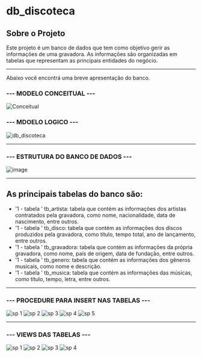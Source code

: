 # db_discoteca

## Sobre o Projeto
Este projeto é um banco de dados que tem como objetivo gerir as informações de uma gravadora. As informações são organizadas em tabelas que representam as principais entidades do negócio.
____________________________________________
Abaixo você encontrá uma breve apresentação do banco.

### --- MODELO CONCEITUAL ---

![Conceitual](https://user-images.githubusercontent.com/86980974/212477679-22a8521a-9e19-4968-81c8-2b80ce0fbe93.PNG)


### --- MDOELO LOGICO --- 

![db_discoteca](https://user-images.githubusercontent.com/86980974/212477764-7b61d409-4274-4bce-9dd4-0003df84c580.png)


_______________________________________________

### --- ESTRUTURA DO BANCO DE DADOS --- 
			
![image](https://user-images.githubusercontent.com/86980974/212478469-4c9bb88a-4682-4470-86ae-6b8720ecfa46.png)

_______________________________________________

## As principais tabelas do banco são:

- '1 - tabela ' tb_artista: tabela que contém as informações dos artistas contratados pela gravadora, como nome, nacionalidade, data de nascimento, entre outros.
- '1 - tabela ' tb_disco: tabela que contém as informações dos discos produzidos pela gravadora, como título, tempo total, ano de lançamento, entre outros.
- '1 - tabela ' tb_gravadora: tabela que contém as informações da própria gravadora, como nome, país de origem, data de fundação, entre outros.
- '1 - tabela ' tb_genero: tabela que contém as informações dos gêneros musicais, como nome e descrição.
- '1 - tabela ' tb_musica: tabela que contém as informações das músicas, como título, tempo, letra, entre outros.

______________________________________________

### --- PROCEDURE PARA INSERT NAS TABELAS ---


![sp 1](https://user-images.githubusercontent.com/86980974/212478795-4c7779bb-5e93-40b4-9fbf-953770271a4e.PNG)
![sp 2](https://user-images.githubusercontent.com/86980974/212478799-85763a32-04e8-425c-b4b4-913566d7128f.PNG)
![sp 3](https://user-images.githubusercontent.com/86980974/212478801-58a01553-f8bb-4ff4-98ef-612655f43276.PNG)
![sp 4](https://user-images.githubusercontent.com/86980974/212478803-b2e7e4dd-efb7-4933-9885-b400324e5fcc.PNG)
![sp 5](https://user-images.githubusercontent.com/86980974/212478806-1b7c1a01-9c29-481b-bb6c-92797470bd03.PNG)


______________________________________________

### --- VIEWS DAS TABELAS ---

![sp 1](https://user-images.githubusercontent.com/86980974/212480645-df974baf-c92d-4d7c-9bda-2f61d804a6f7.PNG)
![sp 2](https://user-images.githubusercontent.com/86980974/212480650-89b846a1-faec-4c3a-bbd2-6c966cd2519f.PNG)
![sp 3](https://user-images.githubusercontent.com/86980974/212480654-f3387a8d-47fc-4b93-be9d-60b896ac09c3.PNG)
![sp 4](https://user-images.githubusercontent.com/86980974/212480658-5acd85c8-2d32-45d6-84f7-cba8ef74b753.PNG)





